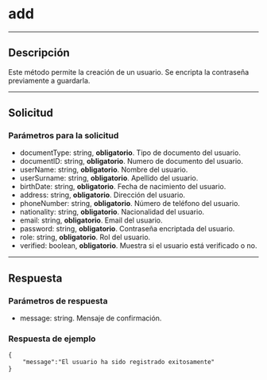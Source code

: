 # add

---
## Descripción
Este método permite la creación de un usuario. Se encripta la contraseña previamente a guardarla.

---
## Solicitud
### Parámetros para la solicitud
* documentType: string, **obligatorio**. Tipo de documento del usuario.
* documentID: string, **obligatorio**. Numero de documento del usuario.
* userName: string, **obligatorio**. Nombre del usuario.
* userSurname: string, **obligatorio**. Apellido del usuario.
* birthDate: string, **obligatorio**. Fecha de nacimiento del usuario.
* address: string, **obligatorio**. Dirección del usuario.
* phoneNumber: string, **obligatorio**. Número de teléfono del usuario.
* nationality: string, **obligatorio**. Nacionalidad del usuario.
* email: string, **obligatorio**. Email del usuario.
* password: string, **obligatorio**. Contraseña encriptada del usuario.
* role: string, **obligatorio**. Rol del usuario.
* verified: boolean, **obligatorio**. Muestra si el usuario está verificado o no.

---
## Respuesta
### Parámetros de respuesta
* message: string. Mensaje de confirmación.

### Respuesta de ejemplo
```
{
    "message":"El usuario ha sido registrado exitosamente"
}
```